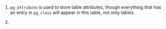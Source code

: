 1. `pg_attribute` is used to store table attributes, though everything that has
   an entry in `pg_class` will appear in this table, not only tables.

2. 